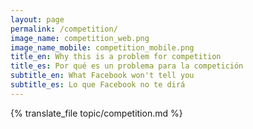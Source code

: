 ```yaml
---
layout: page
permalink: /competition/
image_name: competition_web.png
image_name_mobile: competition_mobile.png
title_en: Why this is a problem for competition
title_es: Por qué es un problema para la competición
subtitle_en: What Facebook won't tell you
subtitle_es: Lo que Facebook no te dirá
---
```


<div class="uk-width-2xlarge uk-text-justify uk-align-center">
  {% translate_file topic/competition.md %}
</div>